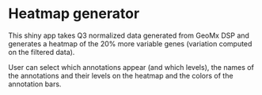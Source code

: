 # Heatmap generator

This shiny app takes Q3 normalized data generated from GeoMx DSP and generates 
a heatmap of the 20% more variable genes (variation computed on the filtered data).

User can select which annotations appear (and which levels), the names of the annotations
and their levels on the heatmap and the colors of the annotation bars.